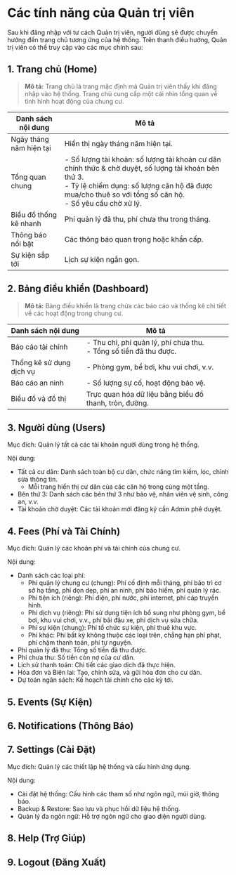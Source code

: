 # Các tính năng của Quản trị viên

Sau khi đăng nhập với tư cách Quản trị viên, người dùng sẽ được chuyển hướng đến trang chủ tương ứng của hệ thống. Trên thanh điều hướng, Quản trị viên có thể truy cập vào các mục chính sau:

## 1. Trang chủ (Home)

> **Mô tả:** Trang chủ là trang mặc định mà Quản trị viên thấy khi đăng nhập vào hệ thống. Trang chủ cung cấp một cái nhìn tổng quan về tình hình hoạt động của chung cư.

| Danh sách nội dung | Mô tả |
|-------------------|-------|
| Ngày tháng năm hiện tại | Hiển thị ngày tháng năm hiện tại. |
| Tổng quan chung | - Số lượng tài khoản: số lượng tài khoản cư dân chính thức & chờ duyệt, số lượng tài khoản bên thứ 3. <br> - Tỷ lệ chiếm dụng: số lượng căn hộ đã được mua/cho thuê so với tổng số căn hộ. <br> - Số yêu cầu chờ xử lý. |
| Biểu đồ thống kê nhanh | Phí quản lý đã thu, phí chưa thu trong tháng. |
| Thông báo nổi bật | Các thông báo quan trọng hoặc khẩn cấp. |
| Sự kiện sắp tới | Lịch sự kiện ngắn gọn. |

## 2. Bảng điều khiển (Dashboard)

> **Mô tả:** Bảng điều khiển là trang chứa các báo cáo và thống kê chi tiết về các hoạt động trong chung cư.

| Danh sách nội dung | Mô tả |
|-------------------|-------|
| Báo cáo tài chính | - Thu chi, phí quản lý, phí chưa thu. <br> - Tổng số tiền đã thu được. |
| Thống kê sử dụng dịch vụ | - Phòng gym, bể bơi, khu vui chơi, v.v. |
| Báo cáo an ninh | - Số lượng sự cố, hoạt động bảo vệ. |
| Biểu đồ và đồ thị | Trực quan hóa dữ liệu bằng biểu đồ thanh, tròn, đường. |

## 3. Người dùng (Users)

Mục đích: Quản lý tất cả các tài khoản người dùng trong hệ thống.

Nội dung:
* Tất cả cư dân: Danh sách toàn bộ cư dân, chức năng tìm kiếm, lọc, chỉnh sửa thông tin.
  * Mỗi trang hiển thị cư dân của các căn hộ trong cùng một tầng.
* Bên thứ 3: Danh sách các bên thứ 3 như bảo vệ, nhân viên vệ sinh, công an, v.v.
* Tài khoản chờ duyệt: Các tài khoản mới đăng ký cần Admin phê duyệt.


## 4. Fees (Phí và Tài Chính)

Mục đích: Quản lý các khoản phí và tài chính của chung cư.

Nội dung:
* Danh sách các loại phí: 
  * Phí quản lý chung cư (chung): Phí cố định mỗi tháng, phí bảo trì cơ sở hạ tầng, phí dọn dẹp, phí an ninh, phí bảo hiểm, phí quản lý rác.
  * Phí tiện ích (riêng): Phí điện, phí nước, phí internet, phí cáp truyền hình.
  * Phí dịch vụ (riêng): Phí sử dụng tiện ích bổ sung như phòng gym, bể bơi, khu vui chơi, v.v., phí bãi đậu xe, phí dịch vụ sửa chữa.
  * Phí sự kiện (chung): Phí tổ chức sự kiện, phí thuê khu vực.
  * Phí khác: Phí bất kỳ không thuộc các loại trên, chẳng hạn phí phạt, phí chậm thanh toán, phí tự nguyện.
* Phí quản lý đã thu: Tổng số tiền đã thu được.
* Phí chưa thu: Số tiền còn nợ của cư dân.
* Lịch sử thanh toán: Chi tiết các giao dịch đã thực hiện.
* Hóa đơn và Biên lai: Tạo, chỉnh sửa, và gửi hóa đơn cho cư dân.
* Dự toán ngân sách: Kế hoạch tài chính cho các kỳ tới.

## 5. Events (Sự Kiện)

## 6. Notifications (Thông Báo)

## 7. Settings (Cài Đặt)

Mục đích: Quản lý các thiết lập hệ thống và cấu hình ứng dụng.

Nội dung:
* Cài đặt hệ thống: Cấu hình các tham số như ngôn ngữ, múi giờ, thông báo.
* Backup & Restore: Sao lưu và phục hồi dữ liệu hệ thống.
* Quản lý đa ngôn ngữ: Hỗ trợ ngôn ngữ cho giao diện người dùng.

## 8. Help (Trợ Giúp)

## 9. Logout (Đăng Xuất)
